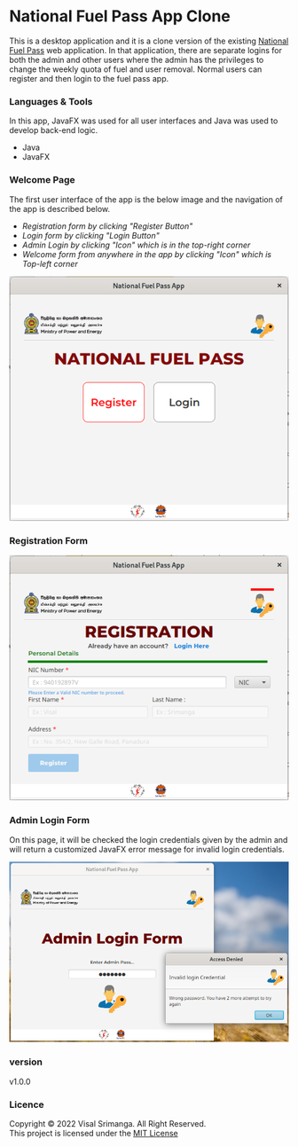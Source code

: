 # National Fuel Pass App Clone
This is a desktop application and it is a clone version of the
existing [National Fuel Pass](https://fuelpass.gov.lk) web application. In that application,
there are separate logins for both the admin and other users where
the admin has the privileges to change the weekly quota of fuel and
user removal. Normal users can register and then login to the fuel
pass app.

### Languages & Tools
In this app, JavaFX was used for all user interfaces and Java was used to develop back-end logic.
* Java
* JavaFX

### Welcome Page
The first user interface of the app is the below image and the navigation of the app is described below. 
- *Registration form by clicking "Register Button"*
- *Login form by clicking "Login Button"*
- *Admin Login by clicking "Icon" which is in the top-right corner*
- *Welcome form from anywhere in the app by clicking "Icon" which is Top-left corner* <br>

![plot](./src/main/resources/images/welcomepage.png)

### Registration Form

![plot](./src/main/resources/images/registration.png)

### Admin Login Form
On this page, it will be checked the login credentials given by the admin and will return a customized JavaFX error message
for invalid login credentials. <br>

![plot](./src/main/resources/images/adminlogin.png)
### version
v1.0.0
### Licence
Copyright &copy; 2022 Visal Srimanga. All Right Reserved.<br>
This project is licensed under the [MIT License](LICENSE.txt)
